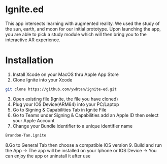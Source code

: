 # Ignite.ed
This app intersects learning with augmented reality. We used the study of the sun, earth, and moon for our initial prototype. 
Upon launching the app, you are able to pick a study module which will then bring you to the interactive AR experience.

# Installation
1. Install Xcode on your MacOS thru Apple App Store
2. Clone Ignite into your Xcode
```bash
git clone https://github.com/ywbtan/ignite-ed.git
```
3. Open existing file (Ignite, the file you have cloned)
4. Plug your IOS Device(ARM64) into your PC/Laptop
5. Go to Signing & Capabilities Tab in Ignite File
6. Go to Teams under Signing & Capabilities add an Apple ID then select your Apple Account
7. Change your Bundle identifier to a unique identifier name
```bash
Brandon-Tan.ignite
```
8.Go to General Tab then choose a compatible IOS version
9. Build and run the App
-> The app will be installed on your Iphone or IOS Device
-> You can enjoy the app or uninstall it after use
